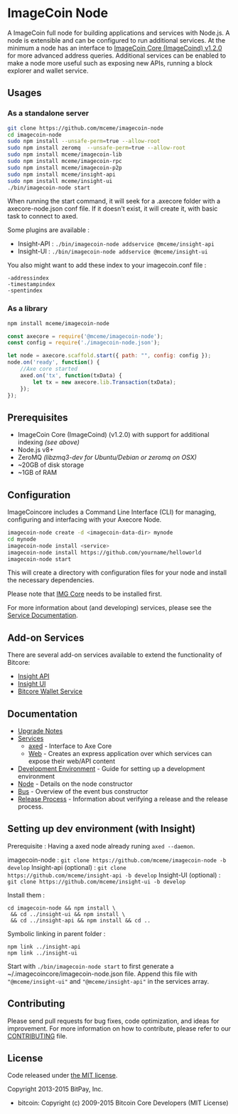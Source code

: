 ImageCoin Node
============

A ImageCoin full node for building applications and services with Node.js. A node is extensible and can be configured to run additional services. At the minimum a node has an interface to [ImageCoin Core (ImageCoind) v1.2.0](https://github.com/mceme/imagecoin/) for more advanced address queries. Additional services can be enabled to make a node more useful such as exposing new APIs, running a block explorer and wallet service.

## Usages

### As a standalone server

```bash
git clone https://github.com/mceme/imagecoin-node
cd imagecoin-node
sudo npm install --unsafe-perm=true --allow-root
sudo npm install zeromq  --unsafe-perm=true --allow-root
sudo npm install mceme/imagecoin-lib
sudo npm install mceme/imagecoin-rpc
sudo npm install mceme/imagecoin-p2p
sudo npm install mceme/insight-api
sudo npm install mceme/insight-ui
./bin/imagecoin-node start
```

When running the start command, it will seek for a .axecore folder with a axecore-node.json conf file.
If it doesn't exist, it will create it, with basic task to connect to axed.

Some plugins are available :

- Insight-API : `./bin/imagecoin-node addservice @mceme/insight-api`
- Insight-UI : `./bin/imagecoin-node addservice @mceme/insight-ui`

You also might want to add these index to your imagecoin.conf file :
```
-addressindex
-timestampindex
-spentindex
```

### As a library

```bash
npm install mceme/imagecoin-node
```

```javascript
const axecore = require('@mceme/imagecoin-node');
const config = require('./imagecoin-node.json');

let node = axecore.scaffold.start({ path: "", config: config });
node.on('ready', function() {
    //Axe core started
    axed.on('tx', function(txData) {
        let tx = new axecore.lib.Transaction(txData);
    });
});
```

## Prerequisites

- ImageCoin Core (ImageCoind) (v1.2.0) with support for additional indexing *(see above)*
- Node.js v8+
- ZeroMQ *(libzmq3-dev for Ubuntu/Debian or zeromq on OSX)*
- ~20GB of disk storage
- ~1GB of RAM

## Configuration

ImageCoincore includes a Command Line Interface (CLI) for managing, configuring and interfacing with your Axecore Node.

```bash
imagecoin-node create -d <imagecoin-data-dir> mynode
cd mynode
imagecoin-node install <service>
imagecoin-node install https://github.com/yourname/helloworld
imagecoin-node start
```

This will create a directory with configuration files for your node and install the necessary dependencies.

Please note that [IMG Core](https://github.com/mceme/ImageCoin/tree/master) needs to be installed first.

For more information about (and developing) services, please see the [Service Documentation](docs/services.md).

## Add-on Services

There are several add-on services available to extend the functionality of Bitcore:

- [Insight API](https://github.com/mceme/insight-api/tree/master)
- [Insight UI](https://github.com/mceme/insight-ui/tree/master)
- [Bitcore Wallet Service](https://github.com/mceme/axecore-wallet-service/tree/master)

## Documentation

- [Upgrade Notes](docs/upgrade.md)
- [Services](docs/services.md)
  - [axed](docs/services/axed.md) - Interface to Axe Core
  - [Web](docs/services/web.md) - Creates an express application over which services can expose their web/API content
- [Development Environment](docs/development.md) - Guide for setting up a development environment
- [Node](docs/node.md) - Details on the node constructor
- [Bus](docs/bus.md) - Overview of the event bus constructor
- [Release Process](docs/release.md) - Information about verifying a release and the release process.


## Setting up dev environment (with Insight)

Prerequisite : Having a axed node already runing `axed --daemon`.

imagecoin-node : `git clone https://github.com/mceme/imagecoin-node -b develop`
Insight-api (optional) : `git clone https://github.com/mceme/insight-api -b develop`
Insight-UI (optional) : `git clone https://github.com/mceme/insight-ui -b develop`

Install them :
```
cd imagecoin-node && npm install \
 && cd ../insight-ui && npm install \
 && cd ../insight-api && npm install && cd ..
```

Symbolic linking in parent folder :
```
npm link ../insight-api
npm link ../insight-ui
```

Start with `./bin/imagecoin-node start` to first generate a ~/.imagecoincore/imagecoin-node.json file.
Append this file with `"@mceme/insight-ui"` and `"@mceme/insight-api"` in the services array.

## Contributing

Please send pull requests for bug fixes, code optimization, and ideas for improvement. For more information on how to contribute, please refer to our [CONTRIBUTING](https://github.com/axerunners/axecore/blob/master/CONTRIBUTING.md) file.

## License

Code released under [the MIT license](https://github.com/mceme/imagecoin-node/blob/master/LICENSE).

Copyright 2013-2015 BitPay, Inc.

- bitcoin: Copyright (c) 2009-2015 Bitcoin Core Developers (MIT License)
